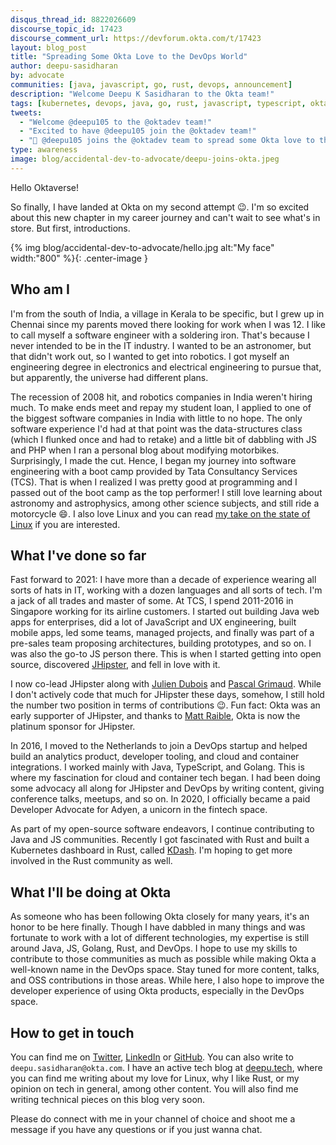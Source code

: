 ```yaml
---
disqus_thread_id: 8822026609
discourse_topic_id: 17423
discourse_comment_url: https://devforum.okta.com/t/17423
layout: blog_post
title: "Spreading Some Okta Love to the DevOps World"
author: deepu-sasidharan
by: advocate
communities: [java, javascript, go, rust, devops, announcement]
description: "Welcome Deepu K Sasidharan to the Okta team!"
tags: [kubernetes, devops, java, go, rust, javascript, typescript, okta]
tweets:
  - "Welcome @deepu105 to the @oktadev team!"
  - "Excited to have @deepu105 join the @oktadev team!"
  - "🎉 @deepu105 joins the @oktadev team to spread some Okta love to the DevOps world"
type: awareness
image: blog/accidental-dev-to-advocate/deepu-joins-okta.jpeg
---
```


Hello Oktaverse!

So finally, I have landed at Okta on my second attempt 😉. I'm so excited about this new chapter in my career journey and can't wait to see what's in store. But first, introductions.

{% img blog/accidental-dev-to-advocate/hello.jpg alt:"My face" width:"800" %}{: .center-image }

## Who am I

I'm from the south of India, a village in Kerala to be specific, but I grew up in Chennai since my parents moved there looking for work when I was 12. I like to call myself a software engineer with a soldering iron. That's because I never intended to be in the IT industry. I wanted to be an astronomer, but that didn't work out, so I wanted to get into robotics. I got myself an engineering degree in electronics and electrical engineering to pursue that, but apparently, the universe had different plans.

The recession of 2008 hit, and robotics companies in India weren't hiring much. To make ends meet and repay my student loan, I applied to one of the biggest software companies in India with little to no hope. The only software experience I'd had at that point was the data-structures class (which I flunked once and had to retake) and a little bit of dabbling with JS and PHP when I ran a personal blog about modifying motorbikes. Surprisingly, I made the cut. Hence, I began my journey into software engineering with a boot camp provided by Tata Consultancy Services (TCS). That is when I realized I was pretty good at programming and I passed out of the boot camp as the top performer! I still love learning about astronomy and astrophysics, among other science subjects, and still ride a motorcycle 😄. I also love Linux and you can read [my take on the state of Linux](https://deepu.tech/the-state-of-linux-on-desktops/) if you are interested.

## What I've done so far

Fast forward to 2021: I have more than a decade of experience wearing all sorts of hats in IT, working with a dozen languages and all sorts of tech. I'm a jack of all trades and master of some. At TCS, I spend 2011-2016 in Singapore working for its airline customers. I started out building Java web apps for enterprises, did a lot of JavaScript and UX engineering, built mobile apps, led some teams, managed projects, and finally was part of a pre-sales team proposing architectures, building prototypes, and so on. I was also the go-to JS person there. This is when I started getting into open source, discovered [JHipster](https://www.jhipster.tech/), and fell in love with it.

I now co-lead JHipster along with [Julien Dubois](https://twitter.com/juliendubois) and [Pascal Grimaud](https://twitter.com/pascalgrimaud). While I don't actively code that much for JHipster these days, somehow, I still hold the number two position in terms of contributions 😉. Fun fact: Okta was an early supporter of JHipster, and thanks to [Matt Raible](/blog/authors/matt-raible/), Okta is now the platinum sponsor for JHipster.

In 2016, I moved to the Netherlands to join a DevOps startup and helped build an analytics product, developer tooling, and cloud and container integrations. I worked mainly with Java, TypeScript, and Golang. This is where my fascination for cloud and container tech began. I had been doing some advocacy all along for JHipster and DevOps by writing content, giving conference talks, meetups, and so on. In 2020, I officially became a paid Developer Advocate for Adyen, a unicorn in the fintech space.

As part of my open-source software endeavors, I continue contributing to Java and JS communities. Recently I got fascinated with Rust and built a Kubernetes dashboard in Rust, called [KDash](https://kdash.cli.rs/). I'm hoping to get more involved in the Rust community as well.

## What I'll be doing at Okta

As someone who has been following Okta closely for many years, it's an honor to be here finally. Though I have dabbled in many things and was fortunate to work with a lot of different technologies, my expertise is still around Java, JS, Golang, Rust, and DevOps. I hope to use my skills to contribute to those communities as much as possible while making Okta a well-known name in the DevOps space. Stay tuned for more content, talks, and OSS contributions in those areas. While here, I also hope to improve the developer experience of using Okta products, especially in the DevOps space.

## How to get in touch

You can find me on [Twitter](https://twitter.com/deepu105), [LinkedIn](https://www.linkedin.com/in/deepu05) or [GitHub](https://github.com/deepu105). You can also write to `deepu.sasidharan@okta.com`. I have an active tech blog at [deepu.tech](https://deepu.tech/blogs/), where you can find me writing about my love for Linux, why I like Rust, or my opinion on tech in general, among other content. You will also find me writing technical pieces on this blog very soon.

Please do connect with me in your channel of choice and shoot me a message if you have any questions or if you just wanna chat.
